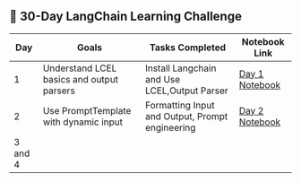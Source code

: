 ## 📅 30-Day LangChain Learning Challenge

| Day | Goals                                   | Tasks Completed                             | Notebook Link                               |
|-----|-----------------------------------------|---------------------------------------------|---------------------------------------------|
| 1   | Understand LCEL basics and output parsers | Install Langchain and Use LCEL,Output Parser            | [Day 1 Notebook](https://github.com/sayan-dewanjee23/Langchain-Langgraph-Tutoriall/blob/main/agentic_ai_1_1.ipynb)      |
| 2   | Use PromptTemplate with dynamic input | Formatting Input and Output, Prompt engineering | [Day 2 Notebook](https://github.com/sayan-dewanjee23/Langchain-Langgraph-Tutoriall/blob/main/agentic_ai_1_2.ipynb)
| 3 and 4 |
